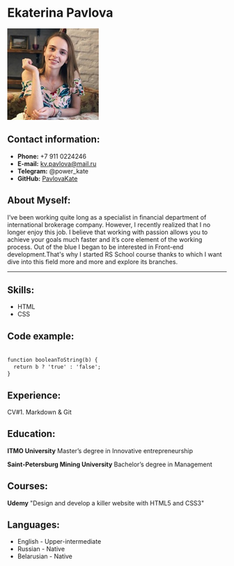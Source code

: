# Ekaterina Pavlova

![Photo of E.Pavlova](./img/KatePavlova.jpg)

## Contact information:

- **Phone:** +7 911 0224246
- **E-mail:** kv.pavlova@mail.ru
- **Telegram:** @power_kate
- **GitHub:** [PavlovaKate](https://github.com/PavlovaKate)

## About Myself:

I’ve been working quite long as a specialist in financial department of
international brokerage company. However, I recently realized that I no
longer enjoy this job. I believe that working with passion allows you to
achieve your goals much faster and it’s core element of the working
process. Out of the blue I began to be interested in Front-end development.That's why I started RS School course thanks to which I want dive into this field more and more and explore its branches.

---

## Skills:

- HTML
- CSS

## Code example:

```

function booleanToString(b) {
  return b ? 'true' : 'false';
}

```

## Experience:

CV#1. Markdown & Git

## Education:

**ITMO University**
Master’s degree in Innovative entrepreneurship

**Saint-Petersburg Mining University**
Bachelor’s degree in Management

## Courses:

**Udemy**
"Design and develop a killer website with HTML5 and CSS3"

## Languages:

- English - Upper-intermediate
- Russian - Native
- Belarusian - Native
